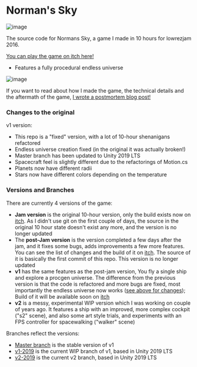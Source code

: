 # Norman's Sky

![image](https://img.itch.zone/aW1hZ2UvNjI5MDUvMjgzODI5LmdpZg==/original/4eilX2.gif)

The source code for Normans Sky, a game I made in 10 hours for lowrezjam 2016.

[You can play the game on itch here!](https://nothke.itch.io/normans-sky)

* Features a fully procedural endless universe

![image](https://i.imgur.com/skC8t6n.gif)

If you want to read about how I made the game, the technical details and the aftermath of the game, [I wrote a postmortem blog post!](http://nothkedev.blogspot.com/2018/04/normans-sky-2-years-later-joke-made-in.html)

### Changes to the original
v1 version:
* This repo is a "fixed" version, with a lot of 10-hour shenanigans refactored
* Endless universe creation fixed (in the original it was actually broken!)
* Master branch has been updated to Unity 2019 LTS
* Spacecraft feel is slightly different due to the refactorings of Motion.cs
* Planets now have different radii
* Stars now have different colors depending on the temperature

### Versions and Branches
There are currently 4 versions of the game:
* **Jam version** is the original 10-hour version, only the build exists now on [itch](https://nothke.itch.io/normans-sky). As I didn't use git on the first couple of days, the source in the original 10 hour state doesn't exist any more, and the version is no longer updated
* The **post-Jam version** is the version completed a few days after the jam, and it fixes some bugs, adds improvements a few more features. You can see the list of changes and the build of it on [itch](https://nothke.itch.io/normans-sky). The source of it is basically the first commit of this repo. This version is no longer updated
* **v1** has the same features as the post-jam version, You fly a single ship and explore a procgen universe. The difference from the previous version is that the code is refactored and more bugs are fixed, most importantly the endless universe now works ([see above for changes](#changes-to-the-original)); Build of it will be available soon on [itch](https://nothke.itch.io/normans-sky)
* **v2** is a messy, experimental WIP version which I was working on couple of years ago. It features a ship with an improved, more complex cockpit ("s2" scene), and also some art style trials, and experiments with an FPS controller for spacewalking ("walker" scene)

Branches reflect the versions:
* [Master branch](https://github.com/nothke/normans-sky/tree/master) is the stable version of v1
* [v1-2019](https://github.com/nothke/normans-sky/tree/v1-2019) is the current WIP branch of v1, based in Unity 2019 LTS
* [v2-2019](https://github.com/nothke/normans-sky/tree/v2-2019) is the current v2 branch, based in Unity 2019 LTS